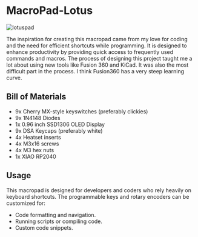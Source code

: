 # MacroPad-Lotus

![lotuspad]("https://i.imgur.com/oIopzex.png")

The inspiration for creating this macropad came from my love for coding and the need for efficient shortcuts while programming. It is designed to enhance productivity by providing quick access to frequently used commands and macros. The process of designing this project taught me a lot about using new tools like Fusion 360 and KiCad. It was also the most difficult part in the process. I think Fusion360 has a very steep learning curve.


## Bill of Materials

- 9x Cherry MX-style keyswitches (preferably clickies)
- 9x 1N4148 Diodes
- 1x 0.96 inch SSD1306 OLED Display
- 9x DSA Keycaps (preferably white)
- 4x Heatset inserts
- 4x M3x16 screws
- 4x M3 hex nuts
- 1x XIAO RP2040

## Usage

This macropad is designed for developers and coders who rely heavily on keyboard shortcuts. The programmable keys and rotary encoders can be customized for:
- Code formatting and navigation.
- Running scripts or compiling code.
- Custom code snippets.

